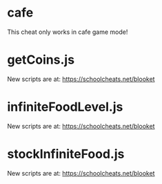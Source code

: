 # cafe

This cheat only works in cafe game mode!

# getCoins.js

New scripts are at:
https://schoolcheats.net/blooket

# infiniteFoodLevel.js

New scripts are at:
https://schoolcheats.net/blooket

# stockInfiniteFood.js

New scripts are at:
https://schoolcheats.net/blooket
